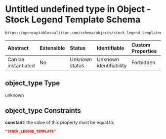 # Untitled undefined type in Object - Stock Legend Template Schema

```txt
https://opencaptablecoalition.com/schema/objects/stock_legend_template#/properties/object_type
```



| Abstract            | Extensible | Status         | Identifiable            | Custom Properties | Additional Properties | Access Restrictions | Defined In                                                                                                      |
| :------------------ | :--------- | :------------- | :---------------------- | :---------------- | :-------------------- | :------------------ | :-------------------------------------------------------------------------------------------------------------- |
| Can be instantiated | No         | Unknown status | Unknown identifiability | Forbidden         | Allowed               | none                | [StockLegendTemplate.schema.json*](../../schema/objects/StockLegendTemplate.schema.json "open original schema") |

## object_type Type

unknown

## object_type Constraints

**constant**: the value of this property must be equal to:

```json
"STOCK_LEGEND_TEMPLATE"
```
